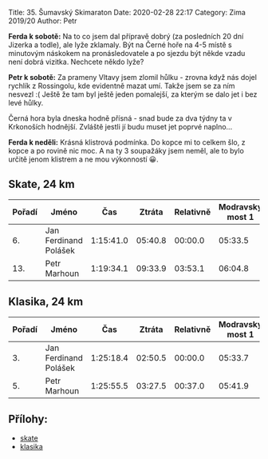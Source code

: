 Title:  35. Šumavský Skimaraton
Date: 2020-02-28 22:17
Category: Zima 2019/20
Author: Petr

**Ferda k sobotě:** Na to co jsem dal přípravě dobrý (za posledních 20 dní Jizerka a todle), ale lyže zklamaly. Být na Černé hoře na 4-5 místě s minutovým náskokem na pronásledovatele a po sjezdu být někde vzadu není dobrá vizitka. Nechcete někdo lyže?

**Petr k sobotě:** Za prameny Vltavy jsem zlomil hůlku - zrovna když nás dojel rychlík z Rossingolu, kde evidentně mazat umí. Takže jsem se za ním nesvezl :( Ještě že tam byl ještě jeden pomalejší, za kterým se dalo jet i bez levé hůlky.

Černá hora byla dneska hodně přísná - snad bude za dva týdny ta v Krkonoších hodnější. Zvláště jestli jí budu muset jet poprvé naplno...

**Ferda k neděli:** Krásná klistrová podmínka. Do kopce mi to celkem šlo, z kopce a po rovině nic moc. A na ty 3 soupažáky jsem neměl, ale to bylo určitě jenom klistrem a ne mou výkonností 😀.

Skate, 24 km
-------------

| Pořadí | Jméno                 | Čas       | Ztráta  | Relativně | Modravský most 1 | Modravský most 2 | Černá hora |
|--------|-----------------------|-----------|---------|-----------|------------------|------------------|------------|
| 6.     | Jan Ferdinand Polášek | 1:15:41.0 | 05:40.8 | 00:00.0   | 05:33.5          | 26:11.6          | 55:10.3    |
| 13.    | Petr Marhoun          | 1:19:34.1 | 09:33.9 | 03:53.1   | 06:04.8          | 27:41.8          | 58:23.8    |

Klasika, 24 km
--------------

| Pořadí | Jméno                 | Čas       | Ztráta  | Relativně | Modravský most 1 | Modravský most 2 | Černá hora |
|--------|-----------------------|-----------|---------|-----------|------------------|------------------|------------|
| 3.     | Jan Ferdinand Polášek | 1:25:18.4 | 02:50.5 | 00:00.0   | 05:33.7          | 30:21.8          | 1:03:46.8  |
| 5.     | Petr Marhoun          | 1:25:55.5 | 03:27.5 | 00:37.0   | 05:41.9          | 30:49.3          | 1:05:03.6  |

Přílohy:
--------

- [skate]({static}/static/zima-2019-20/20200222-spz-sm-sobota-24km-FT-abs.pdf)
- [klasika]({static}/static/zima-2019-20/20200223-spz-sm-nedele-24km-CT-abs.pdf)
